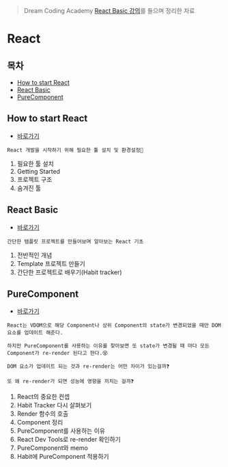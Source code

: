 > Dream Coding Academy [React Basic 강의](https://academy.dream-coding.com/courses/take/react-basic)를 들으며 정리한 자료

# React

## 목차

* [How to start React](#how-to-start-react)
* [React Basic](#react-basic)
* [PureComponent](#pure-component)



## How to start React

* [바로가기](./getting_started) 

```
React 개발을 시작하기 위해 필요한 툴 설치 및 환경설정🏃
```

1. 필요한 툴 설치
2. Getting Started
3. 프로젝트 구조
4. 숨겨진 툴

## React Basic

* [바로가기](./react_basic/)

```
간단한 템플릿 프로젝트를 만들어보며 알아보는 React 기초
```

1. 전반적인 개념
2. Template 프로젝트 만들기
3. 간단한 프로젝트로 배우기(Habit tracker)

## PureComponent

* [바로가기](./pure_component)

```
React는 VDOM으로 해당 Component나 상위 Component의 state가 변경되었을 때만 DOM 요소를 업데이트 해준다.

하지만 PureComponent를 사용하는 이유를 찾아보면 또 state가 변경될 때 마다 모든 Component가 re-render 된다고 한다.😵

DOM 요소가 업데이트 되는 것과 re-render는 어떤 차이가 있는걸까❓

또 왜 re-render가 되면 성능에 영향을 끼치는 걸까❓
```

1. React의 중요한 컨셉
2. Habit Tracker 다시 살펴보기
3. Render 함수의 호출
4. Component 정리
5. PureComponent를 사용하는 이유
6. React Dev Tools로 re-render 확인하기
7. PureComponent와 memo
8. Habit에 PureComponent 적용하기